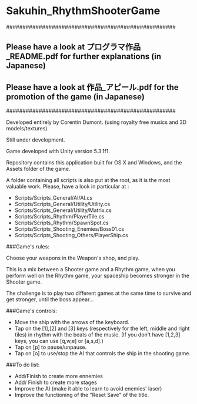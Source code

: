 # Sakuhin_RhythmShooterGame

####################################################
## Please have a look at プログラマ作品_README.pdf for further explanations (in Japanese) ##
## Please have a look at 作品_アピール.pdf for the promotion of the game (in Japanese) ##
####################################################

Developed entirely by Corentin Dumont.
(using royalty free musics and 3D models/textures)

Still under development.

Game developed with Unity version 5.3.1f1.

Repository contains this application built for OS X and Windows, and the Assets folder of the game.

A folder containing all scripts is also put at the root, as it is the most valuable work.
Please, have a look in particular at :
- Scripts/Scripts_General/AI/AI.cs
- Scripts/Scripts_General/Utility/Utility.cs
- Scripts/Scripts_General/Utility/Matrix.cs
- Scripts/Scripts_Rhythm/PlayerTile.cs
- Scripts/Scripts_Rhythm/SpawnSpot.cs
- Scripts/Scripts_Shooting_Enemies/Boss01.cs
- Scripts/Scripts_Shooting_Others/PlayerShip.cs

###Game's rules:

Choose your weapons in the Weapon's shop, and play.

This is a mix between a Shooter game and a Rhythm game, when you perform well on the Rhythm game, your spaceship becomes stronger in the Shooter game.

The challenge is to play two different games at the same time to survive and get stronger, until the boss appear...

###Game's controls:

- Move the ship with the arrows of the keyboard.
- Tap on the [1],[2] and [3] keys (respectively for the left, middle and right tiles) in rhythm with the beats of the music. (If you don't have [1,2,3] keys, you can use [q,w,e] or [a,s,d].)
- Tap on [p] to pause/unpause.
- Tap on [o] to use/stop the AI that controls the ship in the shooting game.

###To do list:

- Add/Finish to create more ennemies
- Add/ Finish to create more stages
- Improve the AI (make it able to learn to avoid enemies' laser)
- Improve the functioning of the "Reset Save" of the title.
